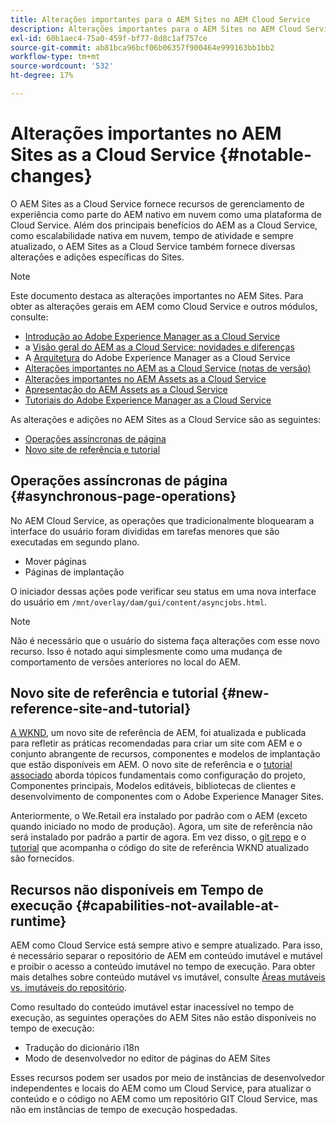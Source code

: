 ```yaml
---
title: Alterações importantes para o AEM Sites no AEM Cloud Service
description: Alterações importantes para o AEM Sites no AEM Cloud Service
exl-id: 60b1aec4-75a0-459f-bf77-8d8c1af757ce
source-git-commit: ab81bca96bcf06b06357f900464e999163bb1bb2
workflow-type: tm+mt
source-wordcount: '532'
ht-degree: 17%

---
```


# Alterações importantes no AEM Sites as a Cloud Service {#notable-changes}

O AEM Sites as a Cloud Service fornece recursos de gerenciamento de experiência como parte do AEM nativo em nuvem como uma plataforma de Cloud Service. Além dos principais benefícios do AEM as a Cloud Service, como escalabilidade nativa em nuvem, tempo de atividade e sempre atualizado, o AEM Sites as a Cloud Service também fornece diversas alterações e adições específicas do Sites.

>[!NOTE]
>Este documento destaca as alterações importantes no AEM Sites. Para obter as alterações gerais em AEM como Cloud Service e outros módulos, consulte:
>
>* [Introdução ao Adobe Experience Manager as a Cloud Service](/help/overview/introduction.md)
>* a [Visão geral do AEM as a Cloud Service: novidades e diferenças](/help/overview/what-is-new-and-different.md)
>* A [Arquitetura](/help/overview/architecture.md) do Adobe Experience Manager as a Cloud Service
>* [Alterações importantes no AEM as a Cloud Service (notas de versão)](/help/release-notes/aem-cloud-changes.md)
>* [Alterações importantes no AEM Assets as a Cloud Service](/help/assets/assets-cloud-changes.md)
>* [Apresentação do AEM Assets as a Cloud Service](/help/assets/overview.md)
>* [Tutoriais do Adobe Experience Manager as a Cloud Service](https://experienceleague.adobe.com/docs/experience-manager-learn/cloud-service/overview.html?lang=pt-BR)


As alterações e adições no AEM Sites as a Cloud Service são as seguintes:

* [Operações assíncronas de página](#asynchronous-page-operations)
* [Novo site de referência e tutorial](#new-reference-site-and-tutorial)

## Operações assíncronas de página {#asynchronous-page-operations}

No AEM Cloud Service, as operações que tradicionalmente bloquearam a interface do usuário foram divididas em tarefas menores que são executadas em segundo plano.

* Mover páginas
* Páginas de implantação

O iniciador dessas ações pode verificar seu status em uma nova interface do usuário em `/mnt/overlay/dam/gui/content/asyncjobs.html`.

>[!NOTE]
>
>Não é necessário que o usuário do sistema faça alterações com esse novo recurso. Isso é notado aqui simplesmente como uma mudança de comportamento de versões anteriores no local do AEM.

## Novo site de referência e tutorial {#new-reference-site-and-tutorial}

[A WKND](https://wknd.site/), um novo site de referência de AEM, foi atualizada e publicada para refletir as práticas recomendadas para criar um site com AEM e o conjunto abrangente de recursos, componentes e modelos de implantação que estão disponíveis em AEM. O novo site de referência e o [tutorial associado](https://experienceleague.adobe.com/docs/experience-manager-learn/getting-started-wknd-tutorial-develop/overview.html) aborda tópicos fundamentais como configuração do projeto, Componentes principais, Modelos editáveis, bibliotecas de clientes e desenvolvimento de componentes com o Adobe Experience Manager Sites.

Anteriormente, o We.Retail era instalado por padrão com o AEM (exceto quando iniciado no modo de produção).  Agora, um site de referência não será instalado por padrão a partir de agora.  Em vez disso, o [git repo](https://github.com/adobe/aem-guides-wknd/) e o [tutorial](https://experienceleague.adobe.com/docs/experience-manager-learn/getting-started-wknd-tutorial-develop/overview.html) que acompanha o código do site de referência WKND atualizado são fornecidos.

## Recursos não disponíveis em Tempo de execução {#capabilities-not-available-at-runtime}

AEM como Cloud Service está sempre ativo e sempre atualizado. Para isso, é necessário separar o repositório de AEM em conteúdo imutável e mutável e proibir o acesso a conteúdo imutável no tempo de execução. Para obter mais detalhes sobre conteúdo mutável vs imutável, consulte [Áreas mutáveis vs. imutáveis do repositório](/help/implementing/developing/introduction/aem-project-content-package-structure.md#mutable-vs-immutable).

Como resultado do conteúdo imutável estar inacessível no tempo de execução, as seguintes operações do AEM Sites não estão disponíveis no tempo de execução:

* Tradução do dicionário i18n
* Modo de desenvolvedor no editor de páginas do AEM Sites

Esses recursos podem ser usados por meio de instâncias de desenvolvedor independentes e locais do AEM como um Cloud Service, para atualizar o conteúdo e o código no AEM como um repositório GIT Cloud Service, mas não em instâncias de tempo de execução hospedadas.

